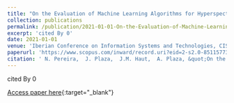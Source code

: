```yaml
---
title: "On the Evaluation of Machine Learning Algorithms for Hyperspectral Image Classification on a Heterogeneous Computing Device"
collection: publications
permalink: /publication/2021-01-01-On-the-Evaluation-of-Machine-Learning-Algorithms-for-Hyperspectral-Image-Classification-on-a-Heterogeneous-Computing-Device
excerpt: 'cited By 0'
date: 2021-01-01
venue: 'Iberian Conference on Information Systems and Technologies, CISTI'
paperurl: 'https://www.scopus.com/inward/record.uri?eid=2-s2.0-85115773911&doi=10.23919%2fCISTI52073.2021.9476225&partnerID=40&md5=32740a8d71fe7d3b79b82eb3d109d0b8'
citation: ' N. Pereira,  J. Plaza,  J.M. Haut,  A. Plaza, &quot;On the Evaluation of Machine Learning Algorithms for Hyperspectral Image Classification on a Heterogeneous Computing Device.&quot; Iberian Conference on Information Systems and Technologies, CISTI, 2021.'
---
```

cited By 0

[Access paper here](https://www.scopus.com/inward/record.uri?eid=2-s2.0-85115773911&doi=10.23919%2fCISTI52073.2021.9476225&partnerID=40&md5=32740a8d71fe7d3b79b82eb3d109d0b8){:target="_blank"}
